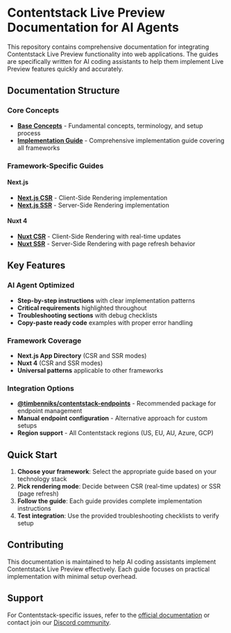 # Contentstack Live Preview Documentation for AI Agents

This repository contains comprehensive documentation for integrating Contentstack Live Preview functionality into web applications. The guides are specifically written for AI coding assistants to help them implement Live Preview features quickly and accurately.

## Documentation Structure

### Core Concepts

- **[Base Concepts](.contentstack-vibe-docs/01-live-preview-base-concepts.md)** - Fundamental concepts, terminology, and setup process
- **[Implementation Guide](.contentstack-vibe-docs/02-live-preview-implementation.md)** - Comprehensive implementation guide covering all frameworks

### Framework-Specific Guides

#### Next.js

- **[Next.js CSR](.contentstack-vibe-docs/03-live-preview-next-csr.md)** - Client-Side Rendering implementation
- **[Next.js SSR](.contentstack-vibe-docs/04-live-preview-next-ssr.md)** - Server-Side Rendering implementation

#### Nuxt 4

- **[Nuxt CSR](.contentstack-vibe-docs/05-live-preview-nuxt-csr.md)** - Client-Side Rendering with real-time updates
- **[Nuxt SSR](.contentstack-vibe-docs/06-live-preview-nuxt-ssr.md)** - Server-Side Rendering with page refresh behavior

## Key Features

### AI Agent Optimized

- **Step-by-step instructions** with clear implementation patterns
- **Critical requirements** highlighted throughout
- **Troubleshooting sections** with debug checklists
- **Copy-paste ready code** examples with proper error handling

### Framework Coverage

- **Next.js App Directory** (CSR and SSR modes)
- **Nuxt 4** (CSR and SSR modes)
- **Universal patterns** applicable to other frameworks

### Integration Options

- **[@timbenniks/contentstack-endpoints](https://www.npmjs.com/package/@timbenniks/contentstack-endpoints)** - Recommended package for endpoint management
- **Manual endpoint configuration** - Alternative approach for custom setups
- **Region support** - All Contentstack regions (US, EU, AU, Azure, GCP)

## Quick Start

1. **Choose your framework**: Select the appropriate guide based on your technology stack
2. **Pick rendering mode**: Decide between CSR (real-time updates) or SSR (page refresh)
3. **Follow the guide**: Each guide provides complete implementation instructions
4. **Test integration**: Use the provided troubleshooting checklists to verify setup

## Contributing

This documentation is maintained to help AI coding assistants implement Contentstack Live Preview effectively. Each guide focuses on practical implementation with minimal setup overhead.

## Support

For Contentstack-specific issues, refer to the [official documentation](https://www.contentstack.com/docs/developers/set-up-live-preview) or contact join our [Discord community](https://community.contentstack.com).
